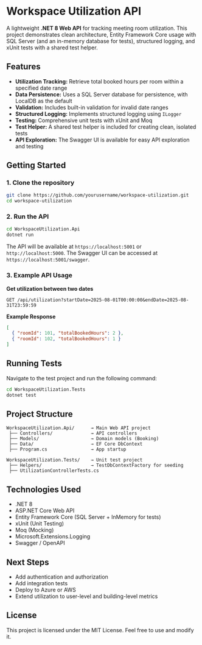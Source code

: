 # Workspace Utilization API

A lightweight **.NET 8 Web API** for tracking meeting room utilization. This project demonstrates clean architecture, Entity Framework Core usage with SQL Server (and an in-memory database for tests), structured logging, and xUnit tests with a shared test helper.

## Features

- **Utilization Tracking:** Retrieve total booked hours per room within a specified date range
- **Data Persistence:** Uses a SQL Server database for persistence, with LocalDB as the default
- **Validation:** Includes built-in validation for invalid date ranges
- **Structured Logging:** Implements structured logging using `ILogger`
- **Testing:** Comprehensive unit tests with xUnit and Moq
- **Test Helper:** A shared test helper is included for creating clean, isolated tests
- **API Exploration:** The Swagger UI is available for easy API exploration and testing

## Getting Started

### 1. Clone the repository

```bash
git clone https://github.com/yourusername/workspace-utilization.git
cd workspace-utilization
```

### 2. Run the API

```bash
cd WorkspaceUtilization.Api
dotnet run
```

The API will be available at `https://localhost:5001` or `http://localhost:5000`. The Swagger UI can be accessed at `https://localhost:5001/swagger`.

### 3. Example API Usage

**Get utilization between two dates**

```http
GET /api/utilization?startDate=2025-08-01T00:00:00&endDate=2025-08-31T23:59:59
```

**Example Response**

```json
[
  { "roomId": 101, "totalBookedHours": 2 },
  { "roomId": 102, "totalBookedHours": 1 }
]
```

## Running Tests

Navigate to the test project and run the following command:

```bash
cd WorkspaceUtilization.Tests
dotnet test
```

## Project Structure

```
WorkspaceUtilization.Api/      → Main Web API project
 ├── Controllers/              → API controllers
 ├── Models/                   → Domain models (Booking)
 ├── Data/                     → EF Core DbContext
 ├── Program.cs                → App startup

WorkspaceUtilization.Tests/    → Unit test project
 ├── Helpers/                  → TestDbContextFactory for seeding
 ├── UtilizationControllerTests.cs
```

## Technologies Used

- .NET 8
- ASP.NET Core Web API
- Entity Framework Core (SQL Server + InMemory for tests)
- xUnit (Unit Testing)
- Moq (Mocking)
- Microsoft.Extensions.Logging
- Swagger / OpenAPI

## Next Steps

- Add authentication and authorization
- Add integration tests
- Deploy to Azure or AWS
- Extend utilization to user-level and building-level metrics

## License

This project is licensed under the MIT License. Feel free to use and modify it.
